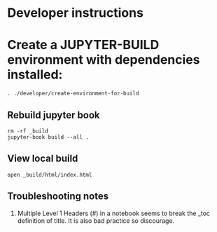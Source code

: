# Developer instructions

# Create a JUPYTER-BUILD environment with dependencies installed:

```
. ./developer/create-environment-for-build
```

## Rebuild jupyter book

```
rm -rf _build
jupyter-book build --all .
```

## View local build

```
open _build/html/index.html
```


## Troubleshooting notes

1. Multiple Level 1 Headers (#) in a notebook seems to break the _toc definition of title. It is also bad practice so discourage.
